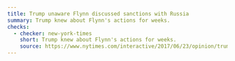 ```yaml
---
title: Trump unaware Flynn discussed sanctions with Russia
summary: Trump knew about Flynn's actions for weeks.
checks:
  - checker: new-york-times
    short: Trump knew about Flynn's actions for weeks.
    source: https://www.nytimes.com/interactive/2017/06/23/opinion/trumps-lies.html
---
```

